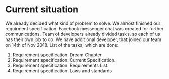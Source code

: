 # Current situation

We already decided what kind of problem to solve. We almost finished our requirment specification. Facebook messenger chat was created for further communications.
Team of developers already divided tasks, so each of us has their own job to do.
We have additional developer, that joined our team on 14th of Nov 2018.
List of the tasks, which are done:

1. Requirement specification: Dream Chapter.
2. Requirement specification: Current Specification.
3. Requirement specification: Requirements List.
4. Requirement specification: Laws and standards